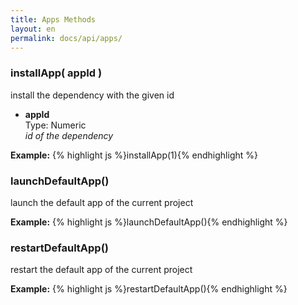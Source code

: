 ```yaml
---
title: Apps Methods
layout: en
permalink: docs/api/apps/
---
```


<h3 id="install">installApp( appId )</h3>
<p>install the dependency with the given id</p>
<p><ul>
	<li>
		<strong>appId</strong>
		<div>Type: Numeric</div>
		<em>id of the dependency</em>
	</li>
</ul></p>
<p>
<strong>Example:</strong>
{% highlight js %}installApp(1){% endhighlight %}
</p>

<h3 id="launch">launchDefaultApp()</h3>
<p>launch the default app of the current project</p>
<strong>Example:</strong>
{% highlight js %}launchDefaultApp(){% endhighlight %}
</p>

<h3 id="restart">restartDefaultApp()</h3>
<p>restart the default app of the current project</p>
<strong>Example:</strong>
{% highlight js %}restartDefaultApp(){% endhighlight %}
</p>
